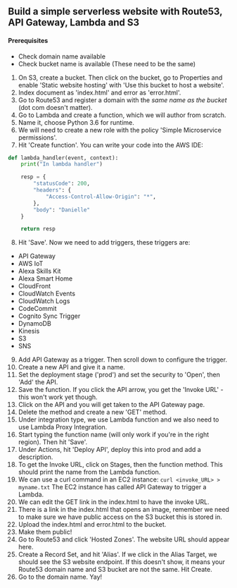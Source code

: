 ## Build a simple serverless website with Route53, API Gateway, Lambda and S3

#### Prerequisites
- Check domain name available
- Check bucket name is available
(These need to be the same)

1. On S3, create a bucket. Then click on the bucket, go to Properties and enable 'Static website hosting' with 'Use this bucket to host a website'.
2. Index document as 'index.html' and error as 'error.html'.
3. Go to Route53 and register a domain with the *same name as the bucket* (dot com doesn't matter).
4. Go to Lambda and create a function, which we will author from scratch.
5. Name it, choose Python 3.6 for runtime.
6. We will need to create a new role with the policy 'Simple Microservice permissions'.
7. Hit 'Create function'. You can write your code into the AWS IDE:

``` python
def lambda_handler(event, context):
    print("In lambda handler")

    resp = {
        "statusCode": 200,
        "headers": {
            "Access-Control-Allow-Origin": "*",
        },
        "body": "Danielle"
    }

    return resp
```
8. Hit 'Save'. Now we need to add triggers, these triggers are:
  - API Gateway
  - AWS IoT
  - Alexa Skills Kit
  - Alexa Smart Home
  - CloudFront
  - CloudWatch Events
  - CloudWatch Logs
  - CodeCommit
  - Cognito Sync Trigger
  - DynamoDB
  - Kinesis
  - S3
  - SNS
9. Add API Gateway as a trigger. Then scroll down to configure the trigger.
10. Create a new API and give it a name.
11. Set the deployment stage ('prod') and set the security to 'Open', then 'Add' the API.
12. Save the function. If you click the API arrow, you get the 'Invoke URL' - this won't work yet though.
13. Click on the API and you will get taken to the API Gateway page.
14. Delete the method and create a new 'GET' method.
15. Under integration type, we use Lambda function and we also need to use Lambda Proxy Integration.
16. Start typing the function name (will only work if you're in the right region). Then hit 'Save'.
17. Under Actions, hit 'Deploy API', deploy this into prod and add a description.
18. To get the Invoke URL, click on Stages, then the function method. This should print the name from the Lambda function.
19. We can use a curl command in an EC2 instance:
  `curl <invoke_URL> > myname.txt`
  The EC2 instance has called API Gateway to trigger a Lambda.
20. We can edit the GET link in the index.html to have the invoke URL.
21. There is a link in the index.html that opens an image, remember we need to make sure we have public access on the S3 bucket this is stored in.
22. Upload the index.html and error.html to the bucket.
23. Make them public!
24. Go to Route53 and click 'Hosted Zones'. The website URL should appear here.
25. Create a Record Set, and hit 'Alias'. If we click in the Alias Target, we should see the S3 website endpoint. If this doesn't show, it means your Route53 domain name and S3 bucket are not the same. Hit Create.
26. Go to the domain name. Yay!
